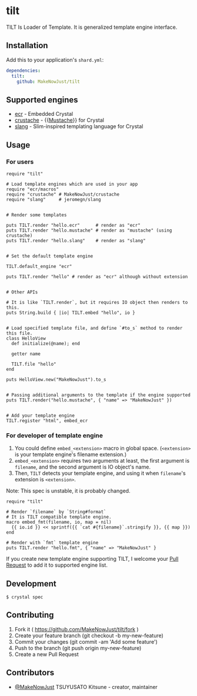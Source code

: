 # tilt

TILT Is Loader of Template. It is generalized template engine interface.

## Installation

Add this to your application's `shard.yml`:

```yaml
dependencies:
  tilt:
    github: MakeNowJust/tilt
```


## Supported engines

  - [ecr](http://crystal-lang.org/api/ECR.html) - Embedded Crystal
  - [crustache](https://github.com/MakeNowJust/crustache) - {{[Mustache](https://mustache.github.io/)}} for Crystal
  - [slang](https://github.com/jeromegn/slang) - Slim-inspired templating language for Crystal

## Usage

### For users

```crystal
require "tilt"

# Load template engines which are used in your app
require "ecr/macros"
require "crustache" # MakeNowJust/crustache
require "slang"     # jeromegn/slang


# Render some templates

puts TILT.render "hello.ecr"      # render as "ecr"
puts TILT.render "hello.mustache" # render as "mustache" (using crustache)
puts TILT.render "hello.slang"    # render as "slang"


# Set the default template engine

TILT.default_engine "ecr"

puts TILT.render "hello" # render as "ecr" although without extension


# Other APIs

# It is like `TILT.render`, but it requires IO object then renders to this.
puts String.build { |io| TILT.embed "hello", io }


# Load specified template file, and define `#to_s` method to render this file.
class HelloView
  def initialize(@name); end

  getter name

  TILT.file "hello"
end

puts HelloView.new("MakeNowJust").to_s


# Passing additional arguments to the template if the engine supported
puts TILT.render("hello.mustache", { "name" => "MakeNowJust" })


# Add your template engine
TILT.register "html", embed_ecr
```

### For developer of template engine

  1. You could define `embed_<extension>` macro in global space. (`<extension>` is your template engine's filename extension.)
  2. `embed_<extension>` requires two arguments at least, the first argument is `filename`, and the second argument is IO object's name.
  3. Then, `TILT` detects your template engine, and using it when `filename`'s extension is `<extension>`.

Note: This spec is unstable, it is probably changed.

```crystal
require "tilt"

# Render `filename` by `String#format`
# It is TILT compatible template engine.
macro embed_fmt(filename, io, map = nil)
  {{ io.id }} << sprintf({{ `cat #{filename}`.stringify }}, {{ map }})
end

# Render with `fmt` template engine
puts TILT.render "hello.fmt", { "name" => "MakeNowJust" }
```

If you create new template engine supporting TILT, I welcome your [Pull Request](https://github.com/MakeNowJust/tilt/pulls) to add it to supported engine list.


## Development

```console
$ crystal spec
```

## Contributing

1. Fork it ( <https://github.com/MakeNowJust/tilt/fork> )
2. Create your feature branch (git checkout -b my-new-feature)
3. Commit your changes (git commit -am 'Add some feature')
4. Push to the branch (git push origin my-new-feature)
5. Create a new Pull Request

## Contributors

- [@MakeNowJust](https://github.com/MakeNowJust) TSUYUSATO Kitsune - creator, maintainer
